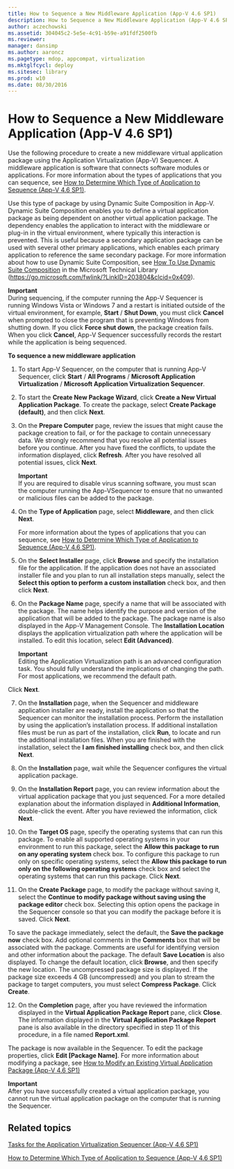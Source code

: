 ```yaml
---
title: How to Sequence a New Middleware Application (App-V 4.6 SP1)
description: How to Sequence a New Middleware Application (App-V 4.6 SP1)
author: aczechowski
ms.assetid: 304045c2-5e5e-4c91-b59e-a91fdf2500fb
ms.reviewer: 
manager: dansimp
ms.author: aaroncz
ms.pagetype: mdop, appcompat, virtualization
ms.mktglfcycl: deploy
ms.sitesec: library
ms.prod: w10
ms.date: 08/30/2016
---
```



# How to Sequence a New Middleware Application (App-V 4.6 SP1)


Use the following procedure to create a new middleware virtual application package using the Application Virtualization (App-V) Sequencer. A middleware application is software that connects software modules or applications. For more information about the types of applications that you can sequence, see [How to Determine Which Type of Application to Sequence (App-V 4.6 SP1)](how-to-determine-which-type-of-application-to-sequence---app-v-46-sp1-.md).

Use this type of package by using Dynamic Suite Composition in App-V. Dynamic Suite Composition enables you to define a virtual application package as being dependent on another virtual application package. The dependency enables the application to interact with the middleware or plug-in in the virtual environment, where typically this interaction is prevented. This is useful because a secondary application package can be used with several other primary applications, which enables each primary application to reference the same secondary package. For more information about how to use Dynamic Suite Composition, see [How To Use Dynamic Suite Composition](https://go.microsoft.com/fwlink/?LinkID=203804&clcid=0x409) in the Microsoft Technical Library (https://go.microsoft.com/fwlink/?LinkID=203804&clcid=0x409).

**Important**  
During sequencing, if the computer running the App-V Sequencer is running Windows Vista or Windows 7 and a restart is initiated outside of the virtual environment, for example, **Start** / **Shut Down**, you must click **Cancel** when prompted to close the program that is preventing Windows from shutting down. If you click **Force shut down**, the package creation fails. When you click **Cancel**, App-V Sequencer successfully records the restart while the application is being sequenced.



**To sequence a new middleware application**

1.  To start App-V Sequencer, on the computer that is running App-V Sequencer, click **Start** / **All Programs** / **Microsoft Application Virtualization** / **Microsoft Application Virtualization Sequencer**.

2.  To start the **Create New Package Wizard**, click **Create a New Virtual Application Package**. To create the package, select **Create Package (default)**, and then click **Next**.

3.  On the **Prepare Computer** page, review the issues that might cause the package creation to fail, or for the package to contain unnecessary data. We strongly recommend that you resolve all potential issues before you continue. After you have fixed the conflicts, to update the information displayed, click **Refresh**. After you have resolved all potential issues, click **Next**.

    **Important**  
    If you are required to disable virus scanning software, you must scan the computer running the App-VSequencer to ensure that no unwanted or malicious files can be added to the package.



4.  On the **Type of Application** page, select **Middleware**, and then click **Next**.

    For more information about the types of applications that you can sequence, see [How to Determine Which Type of Application to Sequence (App-V 4.6 SP1)](how-to-determine-which-type-of-application-to-sequence---app-v-46-sp1-.md).

5.  On the **Select Installer** page, click **Browse** and specify the installation file for the application. If the application does not have an associated installer file and you plan to run all installation steps manually, select the **Select this option to perform a custom installation** check box, and then click **Next**.

6.  On the **Package Name** page, specify a name that will be associated with the package. The name helps identify the purpose and version of the application that will be added to the package. The package name is also displayed in the App-V Management Console. The **Installation Location** displays the application virtualization path where the application will be installed. To edit this location, select **Edit (Advanced)**.

    **Important**  
    Editing the Application Virtualization path is an advanced configuration task. You should fully understand the implications of changing the path. For most applications, we recommend the default path.




Click **Next**.


7. On the **Installation** page, when the Sequencer and middleware application installer are ready, install the application so that the Sequencer can monitor the installation process. Perform the installation by using the application’s installation process. If additional installation files must be run as part of the installation, click **Run**, to locate and run the additional installation files. When you are finished with the installation, select the **I am finished installing** check box, and then click **Next**.

8. On the **Installation** page, wait while the Sequencer configures the virtual application package.

9. On the **Installation Report** page, you can review information about the virtual application package that you just sequenced. For a more detailed explanation about the information displayed in **Additional Information**, double-click the event. After you have reviewed the information, click **Next**.

10. On the **Target OS** page, specify the operating systems that can run this package. To enable all supported operating systems in your environment to run this package, select the **Allow this package to run on any operating system** check box. To configure this package to run only on specific operating systems, select the **Allow this package to run only on the following operating systems** check box and select the operating systems that can run this package. Click **Next**.

11. On the **Create Package** page, to modify the package without saving it, select the **Continue to modify package without saving using the package editor** check box. Selecting this option opens the package in the Sequencer console so that you can modify the package before it is saved. Click **Next**.

   To save the package immediately, select the default, the **Save the package now** check box. Add optional comments in the **Comments** box that will be associated with the package. Comments are useful for identifying version and other information about the package. The default **Save Location** is also displayed. To change the default location, click **Browse**, and then specify the new location. The uncompressed package size is displayed. If the package size exceeds 4 GB (uncompressed) and you plan to stream the package to target computers, you must select **Compress Package**. Click **Create**.

12. On the **Completion** page, after you have reviewed the information displayed in the **Virtual Application Package Report** pane, click **Close**. The information displayed in the **Virtual Application Package Report** pane is also available in the directory specified in step 11 of this procedure, in a file named **Report.xml**.

   The package is now available in the Sequencer. To edit the package properties, click **Edit \[Package Name\]**. For more information about modifying a package, see [How to Modify an Existing Virtual Application Package (App-V 4.6 SP1)](how-to-modify-an-existing-virtual-application-package--app-v-46-sp1-.md)

   **Important**  
   After you have successfully created a virtual application package, you cannot run the virtual application package on the computer that is running the Sequencer.



## Related topics


[Tasks for the Application Virtualization Sequencer (App-V 4.6 SP1)](tasks-for-the-application-virtualization-sequencer--app-v-46-sp1-.md)

[How to Determine Which Type of Application to Sequence (App-V 4.6 SP1)](how-to-determine-which-type-of-application-to-sequence---app-v-46-sp1-.md)









